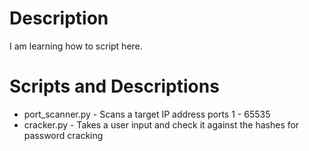 # Description 
I am learning how to script here.
# Scripts and Descriptions 
+ port_scanner.py - Scans a target IP address ports 1 - 65535
+ cracker.py - Takes a user input and check it against the hashes for password cracking
